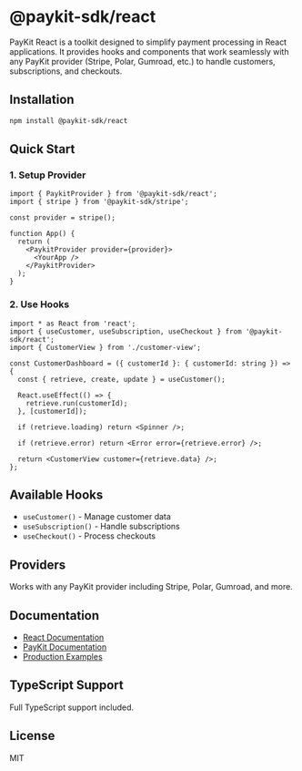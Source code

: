 # @paykit-sdk/react

PayKit React is a toolkit designed to simplify payment processing in React applications. It provides hooks and components that work seamlessly with any PayKit provider (Stripe, Polar, Gumroad, etc.) to handle customers, subscriptions, and checkouts.

## Installation

```bash
npm install @paykit-sdk/react
```

## Quick Start

### 1. Setup Provider

```tsx
import { PaykitProvider } from '@paykit-sdk/react';
import { stripe } from '@paykit-sdk/stripe';

const provider = stripe();

function App() {
  return (
    <PaykitProvider provider={provider}>
      <YourApp />
    </PaykitProvider>
  );
}
```

### 2. Use Hooks

```tsx
import * as React from 'react';
import { useCustomer, useSubscription, useCheckout } from '@paykit-sdk/react';
import { CustomerView } from './customer-view';

const CustomerDashboard = ({ customerId }: { customerId: string }) => {
  const { retrieve, create, update } = useCustomer();

  React.useEffect(() => {
    retrieve.run(customerId);
  }, [customerId]);

  if (retrieve.loading) return <Spinner />;

  if (retrieve.error) return <Error error={retrieve.error} />;

  return <CustomerView customer={retrieve.data} />;
};
```

## Available Hooks

- `useCustomer()` - Manage customer data
- `useSubscription()` - Handle subscriptions
- `useCheckout()` - Process checkouts

## Providers

Works with any PayKit provider including Stripe, Polar, Gumroad, and more.

## Documentation

- [React Documentation](https://usepaykit.dev/docs/react)
- [PayKit Documentation](https://usepaykit.dev)
- [Production Examples](https://usepaykit.dev/docs/examples)

## TypeScript Support

Full TypeScript support included.

## License

MIT
